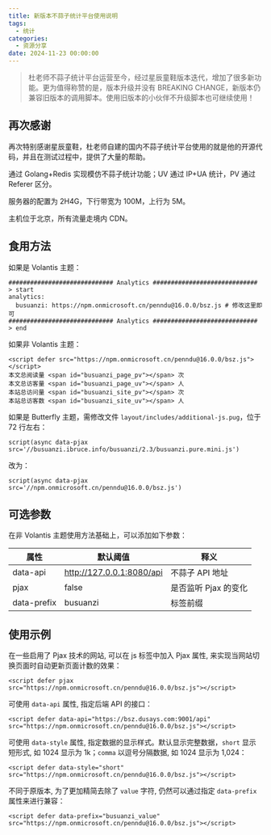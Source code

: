 ```yaml
---
title: 新版本不蒜子统计平台使用说明
tags:
  - 统计
categories:
  - 资源分享
date: 2024-11-23 00:00:00
---
```


> 杜老师不蒜子统计平台运营至今，经过星辰童鞋版本迭代，增加了很多新功能。更为值得称赞的是，版本升级并没有 BREAKING CHANGE，新版本仍兼容旧版本的调用脚本。使用旧版本的小伙伴不升级脚本也可继续使用！

<!-- more -->

## 再次感谢

再次特别感谢星辰童鞋，杜老师自建的国内不蒜子统计平台使用的就是他的开源代码，并且在测试过程中，提供了大量的帮助。

通过 Golang+Redis 实现模仿不蒜子统计功能；UV 通过 IP+UA 统计，PV 通过 Referer 区分。

服务器的配置为 2H4G，下行带宽为 100M，上行为 5M。

主机位于北京，所有流量走境内 CDN。

## 食用方法

如果是 Volantis 主题：

```
############################# Analytics ############################# > start
analytics:
  busuanzi: https://npm.onmicrosoft.cn/penndu@16.0.0/bsz.js # 修改这里即可
############################# Analytics ############################# > end
```

如果非 Volantis 主题：

```
<script defer src="https://npm.onmicrosoft.cn/penndu@16.0.0/bsz.js"></script>
本文总阅读量 <span id="busuanzi_page_pv"></span> 次
本文总访客量 <span id="busuanzi_page_uv"></span> 人
本站总访问量 <span id="busuanzi_site_pv"></span> 次
本站总访客数 <span id="busuanzi_site_uv"></span> 人
```

如果是 Butterfly 主题，需修改文件 `layout/includes/additional-js.pug`，位于 72 行左右：

```
script(async data-pjax src='//busuanzi.ibruce.info/busuanzi/2.3/busuanzi.pure.mini.js')
```

改为：

```
script(async data-pjax src='//npm.onmicrosoft.cn/penndu@16.0.0/bsz.js')
```

## 可选参数

在非 Volantis 主题使用方法基础上，可以添加如下参数：

| 属性 | 默认阈值 | 释义 |
| - | - | - |
| data-api | http://127.0.0.1:8080/api | 不蒜子 API 地址 |
| pjax | false | 是否监听 Pjax 的变化 |
| data-prefix | busuanzi | 标签前缀 |

## 使用示例

在一些启用了 Pjax 技术的网站, 可以在 js 标签中加入 Pjax 属性, 来实现当网站切换页面时自动更新页面计数的效果：

```
<script defer pjax src="https://npm.onmicrosoft.cn/penndu@16.0.0/bsz.js"></script>
```

可使用 `data-api` 属性, 指定后端 API 的接口：

```
<script defer data-api="https://bsz.dusays.com:9001/api" src="https://npm.onmicrosoft.cn/penndu@16.0.0/bsz.js"></script>
```

可使用 `data-style` 属性, 指定数据的显示样式。默认显示完整数据，`short` 显示短形式, 如 1024 显示为 1k；`comma` 以逗号分隔数据, 如 1024 显示为 1,024：

```
<script defer data-style="short" src="https://npm.onmicrosoft.cn/penndu@16.0.0/bsz.js"></script>
```

不同于原版本, 为了更加精简去除了 `value` 字符, 仍然可以通过指定 `data-prefix` 属性来进行兼容：

```
<script defer data-prefix="busuanzi_value" src="https://npm.onmicrosoft.cn/penndu@16.0.0/bsz.js"></script>
```